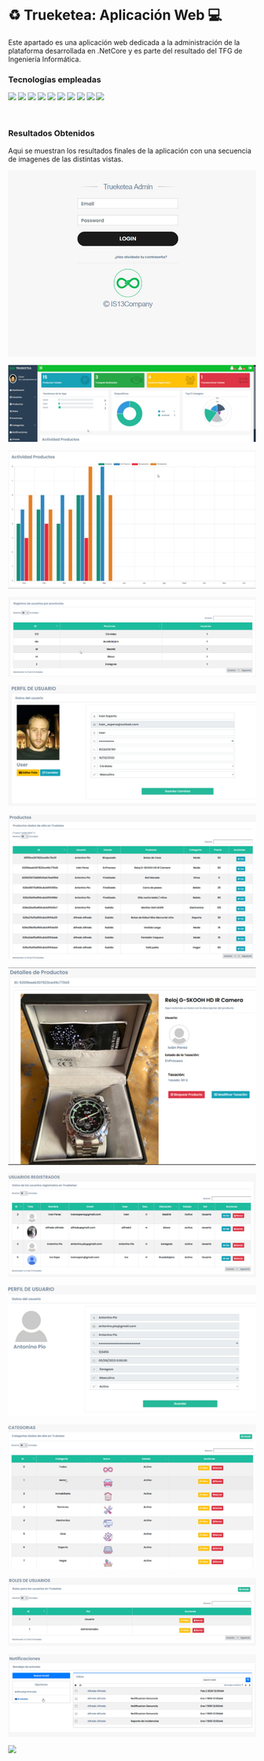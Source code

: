 # ♻️ Trueketea: Aplicación Web 💻

Este apartado es una aplicación web dedicada a la administración de la plataforma  desarrollada en .NetCore y es parte del resultado del TFG de Ingeniería Informática.

### Tecnologías empleadas
[![](https://img.shields.io/badge/,NET-5C2D91?style=for-the-badge&logo=.net&logoColor=white)]()
[![](https://img.shields.io/badge/C%23-239120?style=for-the-badge&logo=c-sharp&logoColor=white)]()
[![](https://img.shields.io/badge/MongoDB-4EA94B?style=for-the-badge&logo=mongodb&logoColor=white)]()
[![](https://img.shields.io/badge/Python-14354C?style=for-the-badge&logo=python&logoColor=white)]()
[![](https://img.shields.io/badge/Microsoft%20SQL%20Server-CC2927?style=for-the-badge&logo=microsoft%20sql%20server&logoColor=white)]()
[![](https://img.shields.io/badge/Visual_Studio-5C2D91?style=for-the-badge&logo=visual%20studio&logoColor=white)]()
[![](https://img.shields.io/badge/firebase-%23039BE5.svg?style=for-the-badge&logo=firebase)]()
[![](https://img.shields.io/badge/git-%23F05033.svg?style=for-the-badge&logo=git&logoColor=white)]()
[![](https://img.shields.io/badge/bootstrap-%23563D7C.svg?style=for-the-badge&logo=bootstrap&logoColor=white)]()
[![](https://img.shields.io/badge/jquery-%230769AD.svg?style=for-the-badge&logo=jquery&logoColor=white)]()

</br>


### Resultados Obtenidos

Aqui se muestran los resultados finales de la aplicación con una secuencia de imagenes de las distintas vistas.</br>

[![](https://github.com/IvanSopena/TrueketeaWeb/blob/main/Screenshoot/Login.jpg)]()

[![](https://github.com/IvanSopena/TrueketeaWeb/blob/main/Screenshoot/DB01.jpg)]()

[![](https://github.com/IvanSopena/TrueketeaWeb/blob/main/Screenshoot/DB02.jpg)]()

[![](https://github.com/IvanSopena/TrueketeaWeb/blob/main/Screenshoot/DB03.jpg)]()

[![](https://github.com/IvanSopena/TrueketeaWeb/blob/main/Screenshoot/Perfil.jpg)]()

[![](https://github.com/IvanSopena/TrueketeaWeb/blob/main/Screenshoot/Product.jpg)]()

[![](https://github.com/IvanSopena/TrueketeaWeb/blob/main/Screenshoot/DetailProduct.jpg)]()

[![](https://github.com/IvanSopena/TrueketeaWeb/blob/main/Screenshoot/Users.jpg)]()

[![](https://github.com/IvanSopena/TrueketeaWeb/blob/main/Screenshoot/UserProfile.jpg)]()

[![](https://github.com/IvanSopena/TrueketeaWeb/blob/main/Screenshoot/Categorias.jpg)]()

[![](https://github.com/IvanSopena/TrueketeaWeb/blob/main/Screenshoot/Roles.jpg)]()

[![](https://github.com/IvanSopena/TrueketeaWeb/blob/main/Screenshoot/notifications.jpg)]()

[![](https://github.com/IvanSopena/TrueketeaWeb/blob/main/Screenshoot/ErrorLsit.jpg)]()